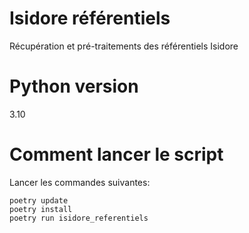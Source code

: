 # Isidore référentiels

Récupération et pré-traitements des référentiels Isidore

# Python version

3.10

# Comment lancer le script

Lancer les commandes suivantes:

```
poetry update
poetry install
poetry run isidore_referentiels
```